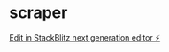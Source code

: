 # scraper

[Edit in StackBlitz next generation editor ⚡️](https://stackblitz.com/~/github.com/plugilode/scraper)